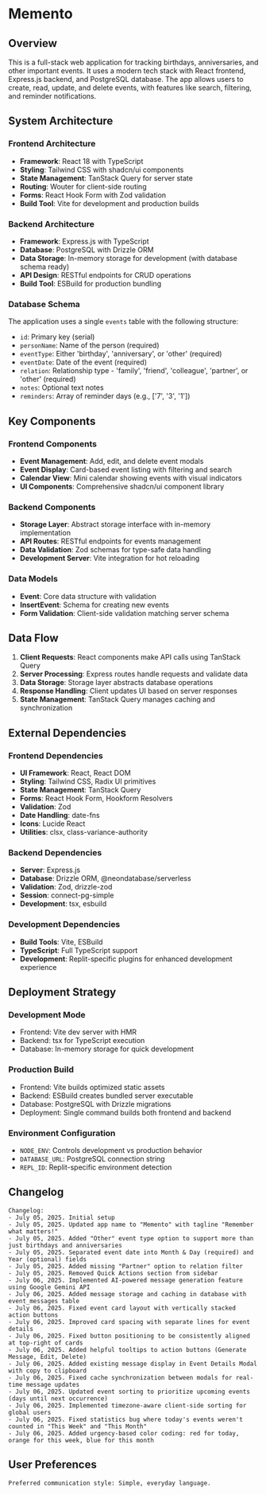 # Memento

## Overview

This is a full-stack web application for tracking birthdays, anniversaries, and other important events. It uses a modern tech stack with React frontend, Express.js backend, and PostgreSQL database. The app allows users to create, read, update, and delete events, with features like search, filtering, and reminder notifications.

## System Architecture

### Frontend Architecture
- **Framework**: React 18 with TypeScript
- **Styling**: Tailwind CSS with shadcn/ui components
- **State Management**: TanStack Query for server state
- **Routing**: Wouter for client-side routing
- **Forms**: React Hook Form with Zod validation
- **Build Tool**: Vite for development and production builds

### Backend Architecture
- **Framework**: Express.js with TypeScript
- **Database**: PostgreSQL with Drizzle ORM
- **Data Storage**: In-memory storage for development (with database schema ready)
- **API Design**: RESTful endpoints for CRUD operations
- **Build Tool**: ESBuild for production bundling

### Database Schema
The application uses a single `events` table with the following structure:
- `id`: Primary key (serial)
- `personName`: Name of the person (required)
- `eventType`: Either 'birthday', 'anniversary', or 'other' (required)
- `eventDate`: Date of the event (required)
- `relation`: Relationship type - 'family', 'friend', 'colleague', 'partner', or 'other' (required)
- `notes`: Optional text notes
- `reminders`: Array of reminder days (e.g., ['7', '3', '1'])

## Key Components

### Frontend Components
- **Event Management**: Add, edit, and delete event modals
- **Event Display**: Card-based event listing with filtering and search
- **Calendar View**: Mini calendar showing events with visual indicators
- **UI Components**: Comprehensive shadcn/ui component library

### Backend Components
- **Storage Layer**: Abstract storage interface with in-memory implementation
- **API Routes**: RESTful endpoints for events management
- **Data Validation**: Zod schemas for type-safe data handling
- **Development Server**: Vite integration for hot reloading

### Data Models
- **Event**: Core data structure with validation
- **InsertEvent**: Schema for creating new events
- **Form Validation**: Client-side validation matching server schema

## Data Flow

1. **Client Requests**: React components make API calls using TanStack Query
2. **Server Processing**: Express routes handle requests and validate data
3. **Data Storage**: Storage layer abstracts database operations
4. **Response Handling**: Client updates UI based on server responses
5. **State Management**: TanStack Query manages caching and synchronization

## External Dependencies

### Frontend Dependencies
- **UI Framework**: React, React DOM
- **Styling**: Tailwind CSS, Radix UI primitives
- **State Management**: TanStack Query
- **Forms**: React Hook Form, Hookform Resolvers
- **Validation**: Zod
- **Date Handling**: date-fns
- **Icons**: Lucide React
- **Utilities**: clsx, class-variance-authority

### Backend Dependencies
- **Server**: Express.js
- **Database**: Drizzle ORM, @neondatabase/serverless
- **Validation**: Zod, drizzle-zod
- **Session**: connect-pg-simple
- **Development**: tsx, esbuild

### Development Dependencies
- **Build Tools**: Vite, ESBuild
- **TypeScript**: Full TypeScript support
- **Development**: Replit-specific plugins for enhanced development experience

## Deployment Strategy

### Development Mode
- Frontend: Vite dev server with HMR
- Backend: tsx for TypeScript execution
- Database: In-memory storage for quick development

### Production Build
- Frontend: Vite builds optimized static assets
- Backend: ESBuild creates bundled server executable
- Database: PostgreSQL with Drizzle migrations
- Deployment: Single command builds both frontend and backend

### Environment Configuration
- `NODE_ENV`: Controls development vs production behavior
- `DATABASE_URL`: PostgreSQL connection string
- `REPL_ID`: Replit-specific environment detection

## Changelog

```
Changelog:
- July 05, 2025. Initial setup
- July 05, 2025. Updated app name to "Memento" with tagline "Remember what matters!"
- July 05, 2025. Added "Other" event type option to support more than just birthdays and anniversaries
- July 05, 2025. Separated event date into Month & Day (required) and Year (optional) fields
- July 05, 2025. Added missing "Partner" option to relation filter
- July 05, 2025. Removed Quick Actions section from sidebar
- July 06, 2025. Implemented AI-powered message generation feature using Google Gemini API
- July 06, 2025. Added message storage and caching in database with event_messages table
- July 06, 2025. Fixed event card layout with vertically stacked action buttons
- July 06, 2025. Improved card spacing with separate lines for event details
- July 06, 2025. Fixed button positioning to be consistently aligned at top-right of cards
- July 06, 2025. Added helpful tooltips to action buttons (Generate Message, Edit, Delete)
- July 06, 2025. Added existing message display in Event Details Modal with copy to clipboard
- July 06, 2025. Fixed cache synchronization between modals for real-time message updates
- July 06, 2025. Updated event sorting to prioritize upcoming events (days until next occurrence)
- July 06, 2025. Implemented timezone-aware client-side sorting for global users
- July 06, 2025. Fixed statistics bug where today's events weren't counted in "This Week" and "This Month"
- July 06, 2025. Added urgency-based color coding: red for today, orange for this week, blue for this month
```

## User Preferences

```
Preferred communication style: Simple, everyday language.
```